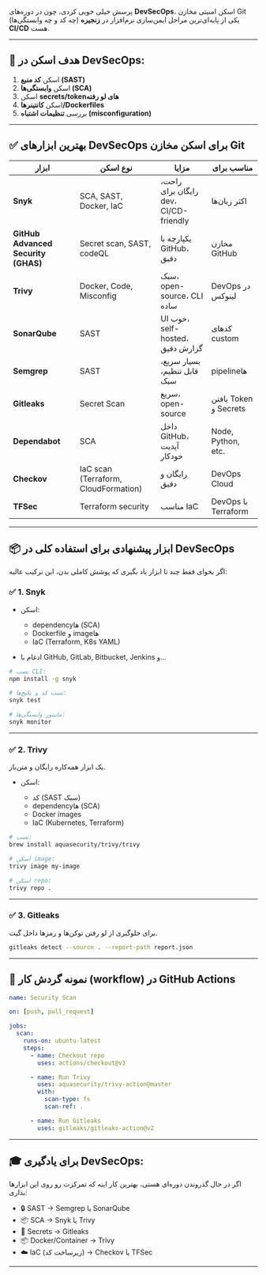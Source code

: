پرسش خیلی خوبی کردی، چون در دوره‌های **DevSecOps**، اسکن امنیتی مخازن Git (چه کد و چه وابستگی‌ها) یکی از پایه‌ای‌ترین مراحل ایمن‌سازی نرم‌افزار در **زنجیره CI/CD** هست.

---

## 🎯 هدف اسکن در DevSecOps:

1. اسکن **کد منبع (SAST)**
2. اسکن **وابستگی‌ها (SCA)**
3. اسکن **secrets/token‌های لو رفته**
4. اسکن **کانتینرها/Dockerfiles**
5. بررسی **تنظیمات اشتباه (misconfiguration)**

---

## ✅ بهترین ابزارهای DevSecOps برای اسکن مخازن Git

| ابزار                               | نوع اسکن                             | مزایا                                 | مناسب برای            |
| ----------------------------------- | ------------------------------------ | ------------------------------------- | --------------------- |
| **Snyk**                            | SCA, SAST, Docker, IaC               | راحت، رایگان برای dev، CI/CD-friendly | اکثر زبان‌ها          |
| **GitHub Advanced Security (GHAS)** | Secret scan, SAST, codeQL            | یکپارچه با GitHub، دقیق               | مخازن GitHub          |
| **Trivy**                           | Docker, Code, Misconfig              | سبک، open-source، CLI ساده            | DevOps در لینوکس      |
| **SonarQube**                       | SAST                                 | UI خوب، self-hosted، گزارش دقیق       | کدهای custom          |
| **Semgrep**                         | SAST                                 | بسیار سریع، قابل تنظیم، سبک           | pipeline‌ها           |
| **Gitleaks**                        | Secret Scan                          | سریع، open-source                     | یافتن Token و Secrets |
| **Dependabot**                      | SCA                                  | داخل GitHub، آپدیت خودکار             | Node, Python, etc.    |
| **Checkov**                         | IaC scan (Terraform, CloudFormation) | رایگان و دقیق                         | DevOps Cloud          |
| **TFSec**                           | Terraform security                   | مناسب IaC                             | DevOps با Terraform   |

---

## 📦 ابزار پیشنهادی برای استفاده کلی در DevSecOps

اگر بخوای فقط چند تا ابزار یاد بگیری که پوشش کاملی بدن، این ترکیب عالیه:

### ✅ 1. **Snyk**

* اسکن:

  * dependency‌ها (SCA)
  * Dockerfile و imageها
  * IaC (Terraform, K8s YAML)
* ادغام با GitHub, GitLab, Bitbucket, Jenkins و...

```bash
# نصب CLI:
npm install -g snyk

# تست کد و پکیج‌ها:
snyk test

# مانیتور وابستگی‌ها:
snyk monitor
```

---

### ✅ 2. **Trivy**

یک ابزار همه‌کاره رایگان و متن‌باز.

* اسکن:

  * کد (SAST سبک)
  * dependency‌ها (SCA)
  * Docker images
  * IaC (Kubernetes, Terraform)

```bash
# نصب:
brew install aquasecurity/trivy/trivy

# اسکن image:
trivy image my-image

# اسکن repo:
trivy repo .
```

---

### ✅ 3. **Gitleaks**

برای جلوگیری از لو رفتن توکن‌ها و رمزها داخل گیت‌.

```bash
gitleaks detect --source . --report-path report.json
```

---

## 🧪 نمونه گردش کار (workflow) در GitHub Actions

```yaml
name: Security Scan

on: [push, pull_request]

jobs:
  scan:
    runs-on: ubuntu-latest
    steps:
      - name: Checkout repo
        uses: actions/checkout@v3

      - name: Run Trivy
        uses: aquasecurity/trivy-action@master
        with:
          scan-type: fs
          scan-ref: .

      - name: Run Gitleaks
        uses: gitleaks/gitleaks-action@v2
```

---

## 🎓 برای یادگیری DevSecOps:

اگر در حال گذروندن دوره‌ای هستی، بهترین کار اینه که تمرکزت رو روی این ابزارها بذاری:

* 🔒 SAST → Semgrep یا SonarQube
* 📦 SCA → Snyk یا Trivy
* 🔑 Secrets → Gitleaks
* 📦 Docker/Container → Trivy
* ☁️ IaC (زیرساخت کد) → Checkov یا TFSec

---
